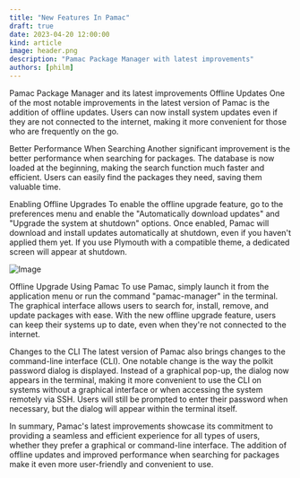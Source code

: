 ```yaml
---
title: "New Features In Pamac"
draft: true
date: 2023-04-20 12:00:00
kind: article
image: header.png
description: "Pamac Package Manager with latest improvements"
authors: [philm]
---
```

Pamac Package Manager and its latest improvements
Offline Updates
One of the most notable improvements in the latest version of Pamac is the addition of offline updates. Users can now install system updates even if they are not connected to the internet, making it more convenient for those who are frequently on the go.

Better Performance When Searching
Another significant improvement is the better performance when searching for packages. The database is now loaded at the beginning, making the search function much faster and efficient. Users can easily find the packages they need, saving them valuable time.

Enabling Offline Upgrades
To enable the offline upgrade feature, go to the preferences menu and enable the "Automatically download updates" and "Upgrade the system at shutdown" options. Once enabled, Pamac will download and install updates automatically at shutdown, even if you haven't applied them yet. If you use Plymouth with a compatible theme, a dedicated screen will appear at shutdown.

![Image](/news/2023/package-manager/offline-upgrade-screenshot.width-800.png)

Offline Upgrade
Using Pamac
To use Pamac, simply launch it from the application menu or run the command "pamac-manager" in the terminal. The graphical interface allows users to search for, install, remove, and update packages with ease. With the new offline upgrade feature, users can keep their systems up to date, even when they're not connected to the internet.

Changes to the CLI
The latest version of Pamac also brings changes to the command-line interface (CLI). One notable change is the way the polkit password dialog is displayed. Instead of a graphical pop-up, the dialog now appears in the terminal, making it more convenient to use the CLI on systems without a graphical interface or when accessing the system remotely via SSH. Users will still be prompted to enter their password when necessary, but the dialog will appear within the terminal itself.

In summary, Pamac's latest improvements showcase its commitment to providing a seamless and efficient experience for all types of users, whether they prefer a graphical or command-line interface. The addition of offline updates and improved performance when searching for packages make it even more user-friendly and convenient to use.
